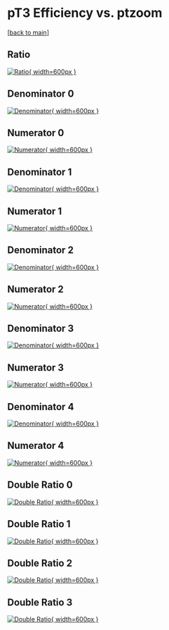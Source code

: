 # pT3 Efficiency vs. ptzoom

[[back to main](./)]



## Ratio

[![Ratio](../mtv/var/pT3_vtr_11_1_eff_ptzoom.png){ width=600px }](../mtv/var/pT3_vtr_11_1_eff_ptzoom.pdf)

## Denominator 0

[![Denominator](../mtv/den/pT3_vtr_11_1_eff_ptzoom_den0.png){ width=600px }](../mtv/den/pT3_vtr_11_1_eff_ptzoom_den0.pdf)

## Numerator 0

[![Numerator](../mtv/num/pT3_vtr_11_1_eff_ptzoom_num0.png){ width=600px }](../mtv/num/pT3_vtr_11_1_eff_ptzoom_num0.pdf)

## Denominator 1

[![Denominator](../mtv/den/pT3_vtr_11_1_eff_ptzoom_den1.png){ width=600px }](../mtv/den/pT3_vtr_11_1_eff_ptzoom_den1.pdf)

## Numerator 1

[![Numerator](../mtv/num/pT3_vtr_11_1_eff_ptzoom_num1.png){ width=600px }](../mtv/num/pT3_vtr_11_1_eff_ptzoom_num1.pdf)

## Denominator 2

[![Denominator](../mtv/den/pT3_vtr_11_1_eff_ptzoom_den2.png){ width=600px }](../mtv/den/pT3_vtr_11_1_eff_ptzoom_den2.pdf)

## Numerator 2

[![Numerator](../mtv/num/pT3_vtr_11_1_eff_ptzoom_num2.png){ width=600px }](../mtv/num/pT3_vtr_11_1_eff_ptzoom_num2.pdf)

## Denominator 3

[![Denominator](../mtv/den/pT3_vtr_11_1_eff_ptzoom_den3.png){ width=600px }](../mtv/den/pT3_vtr_11_1_eff_ptzoom_den3.pdf)

## Numerator 3

[![Numerator](../mtv/num/pT3_vtr_11_1_eff_ptzoom_num3.png){ width=600px }](../mtv/num/pT3_vtr_11_1_eff_ptzoom_num3.pdf)

## Denominator 4

[![Denominator](../mtv/den/pT3_vtr_11_1_eff_ptzoom_den4.png){ width=600px }](../mtv/den/pT3_vtr_11_1_eff_ptzoom_den4.pdf)

## Numerator 4

[![Numerator](../mtv/num/pT3_vtr_11_1_eff_ptzoom_num4.png){ width=600px }](../mtv/num/pT3_vtr_11_1_eff_ptzoom_num4.pdf)

## Double Ratio 0

[![Double Ratio](../mtv/ratio/pT3_vtr_11_1_eff_ptzoom_ratio0.png){ width=600px }](../mtv/ratio/pT3_vtr_11_1_eff_ptzoom_ratio0.pdf)

## Double Ratio 1

[![Double Ratio](../mtv/ratio/pT3_vtr_11_1_eff_ptzoom_ratio1.png){ width=600px }](../mtv/ratio/pT3_vtr_11_1_eff_ptzoom_ratio1.pdf)

## Double Ratio 2

[![Double Ratio](../mtv/ratio/pT3_vtr_11_1_eff_ptzoom_ratio2.png){ width=600px }](../mtv/ratio/pT3_vtr_11_1_eff_ptzoom_ratio2.pdf)

## Double Ratio 3

[![Double Ratio](../mtv/ratio/pT3_vtr_11_1_eff_ptzoom_ratio3.png){ width=600px }](../mtv/ratio/pT3_vtr_11_1_eff_ptzoom_ratio3.pdf)

